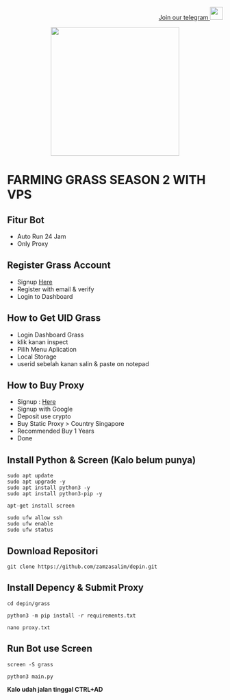 <p style="font-size:14px" align="right">
<a href="https://t.me/airdropasc" target="_blank">Join our telegram <img src="https://user-images.githubusercontent.com/50621007/183283867-56b4d69f-bc6e-4939-b00a-72aa019d1aea.png" width="30"/></a>
</p>

<p align="center">
  <img height="300" height="auto" src="https://user-images.githubusercontent.com/109174478/209359981-dc19b4bf-854d-4a2a-b803-2547a7fa43f2.jpg">
</p>

# FARMING GRASS SEASON 2 WITH VPS
## Fitur Bot
- Auto Run 24 Jam
- Only Proxy
## Register Grass Account
- Signup [Here](https://s.id/getgrass)
- Register with email & verify
- Login to Dashboard
## How to Get UID Grass
- Login Dashboard Grass
- klik kanan inspect
- Pilih Menu Aplication
- Local Storage
- userid sebelah kanan salin & paste on notepad
## How to Buy Proxy
- Signup : [Here](https://app.proxy-cheap.com/r/DPyGQ5)
- Signup with Google
- Deposit use crypto
- Buy Static Proxy > Country Singapore
- Recommended Buy 1 Years
- Done
## Install Python & Screen (Kalo belum punya)
```
sudo apt update
sudo apt upgrade -y
sudo apt install python3 -y
sudo apt install python3-pip -y
```
```
apt-get install screen
```
```
sudo ufw allow ssh
sudo ufw enable
sudo ufw status
```
## Download Repositori
```
git clone https://github.com/zamzasalim/depin.git
```
## Install Depency & Submit Proxy
```
cd depin/grass
```
```
python3 -m pip install -r requirements.txt
```
```
nano proxy.txt
```
## Run Bot use Screen
```
screen -S grass
```
```
python3 main.py
```
**Kalo udah jalan tinggal CTRL+AD**
